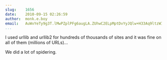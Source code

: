 ```yaml
---
slug:    1656
date:    2010-09-15 02:26:59
author:  monk.e.boy
email:   AuWvYeTy9g3T.lMwPZplPFg6augLA.ZUhwC2ELpMptDvYyJQlw+H33Aq9ltzWIyvY=
...
```


I used urllib and urllib2 for hundreds of thousands of sites and it
was fine on all of them (millions of URLs)...

We did a lot of spidering.
